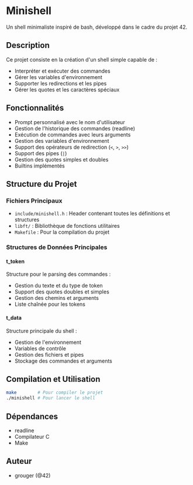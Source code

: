 # Minishell

Un shell minimaliste inspiré de bash, développé dans le cadre du projet 42.

## Description

Ce projet consiste en la création d'un shell simple capable de :
- Interpréter et exécuter des commandes
- Gérer les variables d'environnement
- Supporter les redirections et les pipes
- Gérer les quotes et les caractères spéciaux

## Fonctionnalités

- Prompt personnalisé avec le nom d'utilisateur
- Gestion de l'historique des commandes (readline)
- Exécution de commandes avec leurs arguments
- Gestion des variables d'environnement
- Support des opérateurs de redirection (`<`, `>`, `>>`)
- Support des pipes (`|`)
- Gestion des quotes simples et doubles
- Builtins implémentés

## Structure du Projet

### Fichiers Principaux
- `include/minishell.h` : Header contenant toutes les définitions et structures
- `libft/` : Bibliothèque de fonctions utilitaires
- `Makefile` : Pour la compilation du projet

### Structures de Données Principales

#### t_token
Structure pour le parsing des commandes :
- Gestion du texte et du type de token
- Support des quotes doubles et simples
- Gestion des chemins et arguments
- Liste chaînée pour les tokens

#### t_data
Structure principale du shell :
- Gestion de l'environnement
- Variables de contrôle
- Gestion des fichiers et pipes
- Stockage des commandes et arguments

## Compilation et Utilisation

```bash
make        # Pour compiler le projet
./minishell # Pour lancer le shell
```

## Dépendances
- readline
- Compilateur C
- Make

## Auteur
- grouger (@42)